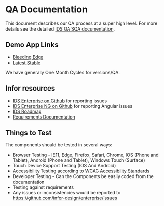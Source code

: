 # QA Documentation

This document describes our QA process at a super high level. For more details see the detailed [IDS QA SQA documentation](https://paper.dropbox.com/doc/IDS-SQA-PROCEDURE-DOCUMENT--AaLUHnVMAshcGNKYGkh_bFtZAQ-TQXxoWEXe8y8wENtbKMgB).

## Demo App Links

- [Bleeding Edge](http://master-enterprise.demo.design.infor.com/components)
- [Latest Stable](http://latest-enterprise.demo.design.infor.com/components)

We have generally One Month Cycles for versions/QA.

## Infor resources

- [IDS Enterprise on Github](https://github.com/infor-design/enterprise/issues) for reporting issues
- [IDS Enterprise NG on Github](https://github.com/infor-design/enterprise-ng/issues) for reporting Angular issues
- [IDS Roadmap](https://docs.google.com/spreadsheets/d/1nxSEfNoKtQ9i3R7hgokj8VTdAJ95J8SXfhJ7IrtrOf0/edit?pli=1#gid=345637423)
- [Requirements Documentation](https://docs.google.com/spreadsheets/d/1Z9mmUZJlAqkCLy8vyie3AjRKUR4SVKuHGyFiQiGm98A/edit?pli=1#gid=989468169)

## Things to Test

The components should be tested in several ways:

- Browser Testing - IE11, Edge, Firefox, Safari, Chrome, IOS  (Phone and Tablet), Android (Phone and Tablet), Windows Touch (Surface)
- Touch Device Support Testing (IOS And Android)
- Accessibility Testing according to [WCAG Accessibility Standards](https://www.w3.org/TR/WCAG21/)
- Developer Testing - Can the Components be easily coded from the documentation
- Testing against requirements
- Any issues or inconsistencies would be reported to <https://github.com/infor-design/enterprise/issues>
